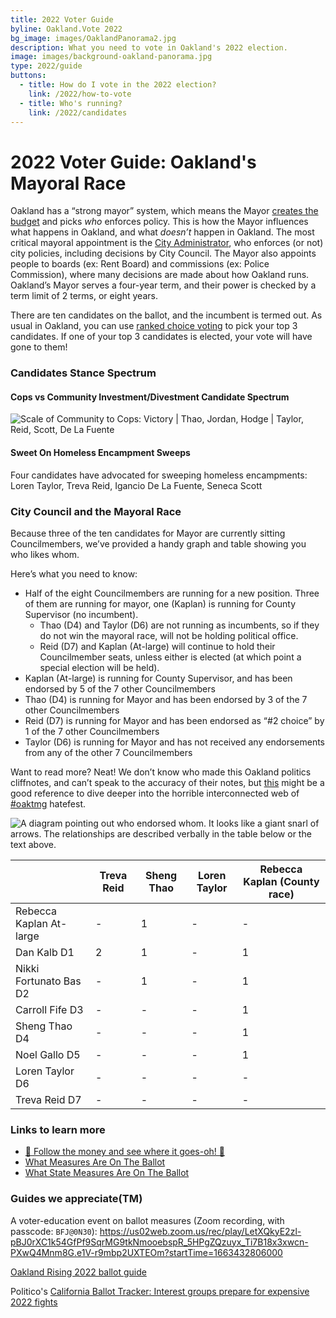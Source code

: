 ```yaml
---
title: 2022 Voter Guide
byline: Oakland.Vote 2022
bg_image: images/OaklandPanorama2.jpg
description: What you need to vote in Oakland's 2022 election.
image: images/background-oakland-panorama.jpg 
type: 2022/guide
buttons:
  - title: How do I vote in the 2022 election?
    link: /2022/how-to-vote
  - title: Who's running?
    link: /2022/candidates
---
```


# 2022 Voter Guide: Oakland's Mayoral Race

Oakland has a “strong mayor” system, which means the Mayor [creates the budget](https://cao-94612.s3.amazonaws.com/documents/Budget-Basics-FY21-23-17.pdf) and picks _who_ enforces policy.  This is how the Mayor influences what happens in Oakland, and what _doesn’t_ happen in Oakland.  The most critical mayoral appointment is the [City Administrator](https://transparentcalifornia.com/salaries/search/?q=City%20Administrator&y=2021), who enforces (or not) city policies, including decisions by City Council.  The Mayor also appoints people to boards (ex: Rent Board) and commissions (ex: Police Commission), where many decisions are made about how Oakland runs.  Oakland’s Mayor serves a four-year term, and their power is checked by a term limit of 2 terms, or eight years.

There are ten candidates on the ballot, and the incumbent is termed out.  As usual in Oakland, you can use [ranked choice voting](https://www.instagram.com/tv/CExJpiRBxaP/) to pick your top 3 candidates.  If one of your top 3 candidates is elected, your vote will have gone to them!

### Candidates Stance Spectrum
#### Cops vs Community Investment/Divestment Candidate Spectrum
![Scale of Community to Cops: Victory | Thao, Jordan, Hodge | Taylor, Reid, Scott, De La Fuente](/images/2022/overview-scale-cop-to-community.jpg)

#### Sweet On Homeless Encampment Sweeps
Four candidates have advocated for sweeping homeless encampments:
Loren Taylor, Treva Reid, Igancio De La Fuente, Seneca Scott

### City Council and the Mayoral Race
Because three of the ten candidates for Mayor are currently sitting Councilmembers, we’ve provided a handy graph and table showing you who likes whom.

Here’s what you need to know:
* Half of the eight Councilmembers are running for a new position.  Three of them are running for mayor, one (Kaplan) is running for County Supervisor (no incumbent).
  * Thao (D4) and Taylor (D6) are not running as incumbents, so if they do not win the mayoral race, will not be holding political office.
  * Reid (D7) and Kaplan (At-large) will continue to hold their Councilmember seats, unless either is elected (at which point a special election will be held).
* Kaplan (At-large) is running for County Supervisor, and has been endorsed by 5 of the 7 other Councilmembers
* Thao (D4) is running for Mayor and has been endorsed by 3 of the 7 other Councilmembers
* Reid (D7) is running for Mayor and has been endorsed as “#2 choice” by 1 of the 7 other Councilmembers
* Taylor (D6) is running for Mayor and has not received any endorsements from any of the other 7 Councilmembers

Want to read more? Neat! We don’t know who made this Oakland politics cliffnotes, and can’t speak to the accuracy of their notes, but [this](https://docs.google.com/document/d/1ZeeINU0a3sn4MdejfhhcYKjlNPPc9ZNe2BW2sFUSJWU/edit#heading=h.dfm3zx7isenz) might be a good reference to dive deeper into the horrible interconnected web of [#oaktmg](https://twitter.com/search?q=%23oakmtg) hatefest.

![A diagram pointing out who endorsed whom. It looks like a giant snarl of arrows. The relationships are described verbally in the table below or the text above.](/images/2022/overview-hatefest.jpg)




|                     	| Treva Reid | Sheng Thao | Loren Taylor | Rebecca Kaplan (County race) |
|-------------------------|------------|------------|--------------|------------------------------|
| Rebecca Kaplan At-large | -      	| 1      	| -        	| -                        	|
| Dan Kalb D1         	| 2      	| 1      	| -        	| 1                        	|
| Nikki Fortunato Bas D2  | -      	| 1      	| -        	| 1                        	|
| Carroll Fife D3     	| -      	| -      	| -        	| 1                        	|
| Sheng Thao D4       	| -      	| -      	| -        	| 1                        	|
| Noel Gallo D5       	| -      	| -      	| -        	| 1                        	|
| Loren Taylor D6     	| -      	| -      	| -        	| -                        	|
| Treva Reid D7       	| -      	| -      	| -        	| -                        	|



### Links to learn more

* [🎵 Follow the money and see where it goes-oh! 🎵](https://data.oaklandca.gov/campaign_finance/contribution?electionYear=2022&since=2020-02-22&until=2022-10-30)
* [What Measures Are On The Ballot](https://www.acgov.org/rov_app/measures)
* [What State Measures Are On The Ballot](https://www.sos.ca.gov/elections/ballot-measures/qualified-ballot-measures)

### Guides we appreciate(TM)
A voter-education event on ballot measures (Zoom recording, with passcode: `BFJ@0N30`):
https://us02web.zoom.us/rec/play/LetXQkyE2zl-pBJ0rXC1k54GfPf9SqrMG9tkNmooebspR_5HPgZQzuyx_Ti7B18x3xwcn-PXwQ4Mnm8G.e1V-r9mbp2UXTEOm?startTime=1663432806000

[Oakland Rising 2022 ballot guide](https://www.oaklandrising.org/2022voterguide/)

Politico's [California Ballot Tracker: Interest groups prepare for expensive 2022 fights](https://www.politico.com/interactives/2022/california-ballot-measures-propositions-guide-2022/)
